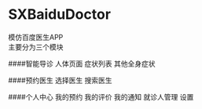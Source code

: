 # SXBaiduDoctor

模仿百度医生APP
<br />
主要分为三个模块

####智能导诊
	人体页面
	症状列表
	其他全身症状

####预约医生
	选择医生
	搜索医生

####个人中心
	我的预约
	我的评价
	我的通知
	就诊人管理
	设置
